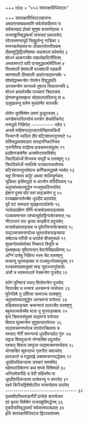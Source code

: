 +++
title = "०५२ सायरक्षाविधिपटलः"

+++
सायरक्षाविधिपटलप्रारम्भः    
अथातस्सम्प्रवक्ष्यामि सर्वलोकहिताय च  
सर्वकामप्रदं प्रोक्तं श्रुणुष्व शरवणोद्भव १  
राजराष्ट्राभिवृद्ध्यर्त्थं सायरक्षां प्रकल्पयेत्  
रवेरस्तमनात्पूर्वं त्रिमुहूर्तन्तु नाडिका २  
स्नानकर्मसमारभ्य धौतवस्त्रोत्तरीयकम्  
दीक्षाशुद्धिर्द्विजश्शिष्यः पाकशालां प्रवेशयेत् ३  
शोधनं क्षाळनञ्चैव ताम्रलोहादिजीवितम्  
अथवामण्टपे वापि पात्रशुद्ध्यर्त्थमीरितम् ४  
सितशाली हेमशाली पञ्चशाली महाव्रती  
क्वणशाली दीपशाली आहरेत्सद्यमन्त्रकैः ५  
शोषयेद्वाममन्त्रेण गोमयेन विशुद्ध्यति  
अस्त्रमन्त्रेण चाभ्यर्च्य तुषञ्च सिकतान्यपि ६  
शोधनं क्षाळयेच्चैव पञ्चवारं त्रिवारकम्  
द्रोणतण्डुलमाहृत्य चोद्घलालपितन्तु वा ७  
उलूखलन्तु वामेन मुसलेनैव चास्त्रकैः  

तोयेन चूर्णमिश्रेण लवणं कुडुपत्रयम् ८  
भाण्डेष्वन्तरितन्तोयं वस्त्रेण सेचयेत्किरेत्  
तन्मद्ध्ये निक्षिपेत् ----------- भवेत् ९  
अभावे माहिषन्दद्यात्कारयेच्छिवसन्निधौ  
नित्याग्नौ ज्वलितं दीपं षट्त्रिंशत्तन्तुनाघटे १०  
वर्तिम्बद्ध्यसमादाय सरुद्रगणिकास्त्रियः  
नृत्तगीतैश्च वाद्यैश्च छत्रचामरसंयुतम् ११  
प्रदक्षिणक्रमेणैव अन्तर्मण्टपमाविशेत्  
त्रिपादिकोर्ध्वे विन्यस्य तत्पूर्वे च ततश्शृणु १२  
त्रिपादिकोर्ध्वे स्थलिके पञ्चपात्रन्न्यसेत्ततः  
षट्त्रिंशत्तन्तुनावेष्ट्य कर्णिकामद्ध्यमे न्यसेत् १३  
यद्वा विन्यस्य कर्पूरं अथवा शालिचूर्णकम्  
चूळिका कृतिमद्ध्ये च आज्येन वर्तिदीपकम् १४  
चतुस्संस्कारशुद्धेन गन्धपुष्पादिनार्चयेत्  
ईशानं पुरुषं घोरं वामं सद्यक्रमेण तु १५  
पञ्चब्रह्मन्यसेच्चैव धूपदीपं प्रदापयेत्  
पूर्वं घटं समादाय मुखहृत्पाददेशके १६  
न्यसेत्प्रदक्षिणं त्रीणि मात्राषोडशसङ्ख्यया  
पञ्चवक्त्रन्ततः पश्चात्पूर्ववद्विन्यसेत्क्रमात् १७  
नीराञ्जनं ततः कृत्वा चन्द्रबीजं प्रपूजयेत्  
मात्राषोडशसङ्ख्या च पूर्ववन्विन्यसेत्क्रमात् १८  
पाद्यञ्चाचमनार्घ्यञ्च भूततत्वेकसङ्ख्यया  
सर्षपञ्च मरीची च कार्पासं बीजमुच्यते १९  
शुष्कगोमयमेवोक्तं निम्बपत्रं विभूति च  
पृथक्पृथक् मुष्टिमात्रान् वेष्टयेत्त्रिप्रदक्षिणम् २०  
अग्निं पात्रेषु निक्षिप्य भस्म चैव ततश्शृणु  
मात्रान्तु भूतसङ्ख्या च पञ्चमूर्ध्नासमायुतम् २१  
पञ्चवक्त्रसमायुक्तं स्रक् गुह्यञ्जानुदेशयोः  
अंसौ च भस्मनाधार्यं नेत्रमन्त्रेण पूजयेत् २२  

दर्पणं मुनिमात्रं स्यात् शिरोमन्त्रेण पूजयेत्  
चित्रञ्चैव च तन्मात्रं अस्त्रमन्त्रं न्यसेत्ततः २३  
मूर्ध्निदेशे तु दर्शित्वा चामरञ्च ततश्शृणु  
चतुस्संस्कारशुद्धेन अस्त्रमन्त्रं यजेत्ततः २४  
पङ्क्तिसङ्ख्या क्रमान्मात्रं तालञ्चैव ततश्शृणु  
बहुरूपन्न्यसेच्चैव मात्रा तु युगसङ्ख्यया २५  
बृन्दं त्रिमात्रसंयुक्तं सद्यमन्त्रं यजेत्ततः  
शिवाय मूलमन्त्रेण सुपुष्पन्दापयेत्ततः २६  
पाद्यमाचमनार्घ्यञ्च दापयेत्तच्छिवाय च  
पश्चात् गौरीं समभ्यर्च्य धूपदीपन्ददेत् गुरुः २७  
यद्वाच शिवपूजान्ते भोगशक्तिं प्रपूजयेत्  
पश्चात् शिवाय सम्पूज्य पाद्यमाचमनार्घ्यकम् २८  
भोगशक्तिं स्रुवन्दाप्य नृत्तगीतं समाचरेत्  
प्रातःकाले च मद्ध्याह्ने उक्तमात्रान्तदर्द्धकम् २९  
धूपदीपादिकन्दत्वा उपचारं समर्चयेत्  
महेश्वरादिबेराणां कथं शम्भो विशिष्यते ३०  
अभिन्नमेकपीठे च देवी सहितमेव वा  
धूपदीपादिकन्दत्वा प्रत्येकन्तु न कारयेत् ३१  
वक्ष्ये किञ्चिद्विशेषोऽस्ति भस्मन्देवाय दापयेत्  
----------------------------------- ३२  
पृथक्पीठस्थिताङ्गौरीं प्रत्येकं कारयेत्ततः  
एवं कृत्वा विशेषेण राजयाष्ट्रविवर्द्धनम् ३३  
पुत्रपौत्राभिवृद्ध्यर्त्थं सर्वकामफलप्रदम् ३४  
इति सायरक्षाविधिपटल द्विपञ्चाशत्तमः  
